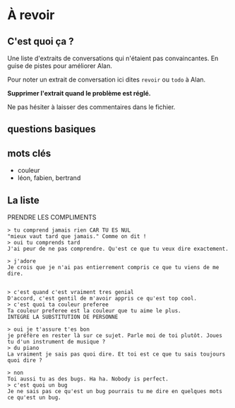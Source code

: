 # À revoir

## C'est quoi ça ?

Une liste d'extraits de conversations qui n'étaient pas convaincantes.
En guise de pistes pour améliorer Alan.

Pour noter un extrait de conversation ici dites `revoir` ou `todo` à Alan.

**Supprimer l'extrait quand le problème est réglé.**

Ne pas hésiter à laisser des commentaires dans le fichier.


## questions basiques


## mots clés

- couleur
- léon, fabien, bertrand

## La liste

PRENDRE LES COMPLIMENTS


```
> tu comprend jamais rien CAR TU ES NUL
"mieux vaut tard que jamais." Comme on dit !
> oui tu comprends tard
J'ai peur de ne pas comprendre. Qu'est ce que tu veux dire exactement.
```

```
> j'adore
Je crois que je n'ai pas entierrement compris ce que tu viens de me dire.
```
```

> c'est quand c'est vraiment tres genial
D'accord, c'est gentil de m'avoir appris ce qu'est top cool.
> c'est quoi ta couleur preferee
Ta couleur preferee est la couleur que tu aime le plus.
INTEGRE LA SUBSTITUTION DE PERSONNE

```


```
> oui je t'assure t'es bon
je préfère en rester là sur ce sujet. Parle moi de toi plutôt. Joues tu d'un instrument de musique ?
> du piano
La vraiment je sais pas quoi dire. Et toi est ce que tu sais toujours quoi dire ?
```


```
> non
Toi aussi tu as des bugs. Ha ha. Nobody is perfect.
> c'est quoi un bug
Je ne sais pas ce qu'est un bug pourrais tu me dire en quelques mots ce qu'est un bug.
```
